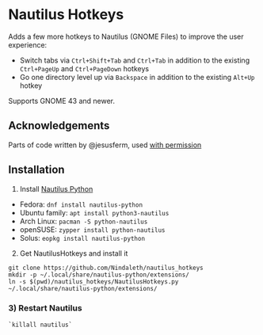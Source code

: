 # Nautilus Hotkeys

Adds a few more hotkeys to Nautilus (GNOME Files) to improve the user experience:

* Switch tabs via `Ctrl+Shift+Tab` and `Ctrl+Tab` in addition to the existing `Ctrl+PageUp` and `Ctrl+PageDown` hotkeys
* Go one directory level up via `Backspace` in addition to the existing `Alt+Up` hotkey

Supports GNOME 43 and newer.

## Acknowledgements

Parts of code written by @jesusferm, used [with permission](https://github.com/jesusferm/Nautilus-43-BackSpace/issues/1#issuecomment-1464625632)

## Installation

1. Install [Nautilus Python](https://wiki.gnome.org/Projects/NautilusPython)

  * Fedora: `dnf install nautilus-python`
  * Ubuntu family: `apt install python3-nautilus`
  * Arch Linux: `pacman -S python-nautilus`
  * openSUSE: `zypper install python-nautilus`
  * Solus: `eopkg install nautilus-python`

2. Get NautilusHotkeys and install it

```
git clone https://github.com/Nindaleth/nautilus_hotkeys
mkdir -p ~/.local/share/nautilus-python/extensions/
ln -s $(pwd)/nautilus_hotkeys/NautilusHotkeys.py ~/.local/share/nautilus-python/extensions/
```

### 3) Restart Nautilus

```
`killall nautilus`
```
